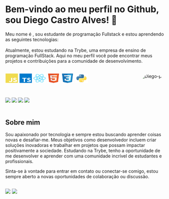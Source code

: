 # Bem-vindo ao meu perfil no Github, sou Diego Castro Alves! 👋

Meu nome é , sou estudante de programação Fullstack e estou aprendendo as seguintes tecnologias:
<br>
<br>
Atualmente, estou estudando na Trybe, uma empresa de ensino de programação FullStack. Aqui no meu perfil você pode encontrar meus projetos e contribuições para a comunidade de desenvolvimento.

<div style="display: inline_block"><br>
  <img align="center" alt="Diego-Js" height="30" width="40" src="https://raw.githubusercontent.com/devicons/devicon/master/icons/javascript/javascript-plain.svg">
  <img align="center" alt="Diego-Ts" height="30" width="40" src="https://raw.githubusercontent.com/devicons/devicon/master/icons/typescript/typescript-plain.svg">
  <img align="center" alt="Diego-React" height="30" width="40" src="https://raw.githubusercontent.com/devicons/devicon/master/icons/react/react-original.svg">
  <img align="center" alt="Diego-HTML" height="30" width="40" src="https://raw.githubusercontent.com/devicons/devicon/master/icons/html5/html5-original.svg">
  <img align="center" alt="Diego-CSS" height="30" width="40" src="https://raw.githubusercontent.com/devicons/devicon/master/icons/css3/css3-original.svg">
  <img align="center" alt="Diego-Python" height="30" width="40" src="https://raw.githubusercontent.com/devicons/devicon/master/icons/python/python-original.svg">
  <img align="right" alt="Diego-pic" height="150" style="border-radius:50px;" src="https://cdn.discordapp.com/attachments/961693429480448070/1065736914516320307/persona.png">
</div><br>

##

<div>
  <a href="https://www.linkedin.com/in/diego-castro-alves/" target="_blank"><img src="https://img.shields.io/badge/-LinkedIn-%230077B5?style=for-the-badge&logo=linkedin&logoColor=white" target="_blank"></a>
  <a href = "mailto:diego.castroalves0@gmail.com"><img src="https://img.shields.io/badge/-Gmail-%23333?style=for-the-badge&logo=gmail&logoColor=white" target="_blank"></a>
  <a href="https://www.instagram.com/diego.castroow/" target="_blank"><img src="https://img.shields.io/badge/-Instagram-%23E4405F?style=for-the-badge&logo=instagram&logoColor=white" target="_blank"></a>
  <a href="https://discord.gg/A7nhxsx2" rel="nofollow"><img src="https://camo.githubusercontent.com/3f990cfefb64f13d28397fe586c3aa38a81fde585de479205d63c79363ebe07a/68747470733a2f2f696d672e736869656c64732e696f2f62616467652f446973636f72642d3732383944413f7374796c653d666f722d7468652d6261646765266c6f676f3d646973636f7264266c6f676f436f6c6f723d7768697465" data-canonical-src="https://img.shields.io/badge/Discord-7289DA?style=for-the-badge&amp;logo=discord&amp;logoColor=white" style="max-width: 100%;"></a>
  
</div><br>

## Sobre mim

Sou apaixonado por tecnologia e sempre estou buscando aprender coisas novas e desafiar-me. Meus objetivos como desenvolvedor incluem criar soluções inovadoras e trabalhar em projetos que possam impactar positivamente a sociedade. Estudando na Trybe, tenho a oportunidade de me desenvolver e aprender com uma comunidade incrível de estudantes e profissionais.

Sinta-se à vontade para entrar em contato ou conectar-se comigo, estou sempre aberto a novas oportunidades de colaboração ou discussão.

##

<div style="display: flex; flex-direction: row; gap:5px">
  <div>
    <img width="100%" src="https://github-readme-stats.vercel.app/api/top-langs/?username=DiegoCastroAlves&layout=compact&langs_count=7&theme=dark"/>
 
  </div>

  <div>
    <img  height="69%" src="https://github-readme-stats.vercel.app/api?username=DiegoCastroAlves&show_icons=true&theme=dark&include_all_commits=true&count_private=true"/>
  </div>
</div>
